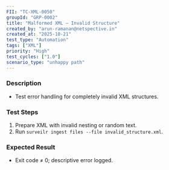 ```yaml
---
FII: "TC-XML-0050"
groupId: "GRP-0002"
title: "Malformed XML – Invalid Structure"
created_by: "arun-ramanan@netspective.in"
created_at: "2025-10-21"
test_type: "Automation"
tags: ["XML"]
priority: "High"
test_cycles: ["1.0"]
scenario_type: "unhappy path"
---
```


### Description
- Test error handling for completely invalid XML structures.

### Test Steps
1. Prepare XML with invalid nesting or random text.  
2. Run `surveilr ingest files --file invalid_structure.xml`.  

### Expected Result
- Exit code ≠ 0; descriptive error logged.
